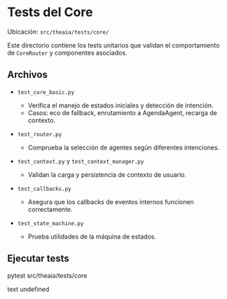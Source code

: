# Tests del Core

Ubicación: `src/theaia/tests/core/`

Este directorio contiene los tests unitarios que validan el comportamiento de `CoreRouter` y componentes asociados.

## Archivos

- `test_core_basic.py`  
  - Verifica el manejo de estados iniciales y detección de intención.  
  - Casos: eco de fallback, enrutamiento a AgendaAgent, recarga de contexto.

- `test_router.py`  
  - Comprueba la selección de agentes según diferentes intenciones.  

- `test_context.py` y `test_context_manager.py`  
  - Validan la carga y persistencia de contexto de usuario.

- `test_callbacks.py`  
  - Asegura que los callbacks de eventos internos funcionen correctamente.

- `test_state_machine.py`  
  - Prueba utilidades de la máquina de estados.

## Ejecutar tests

pytest src/theaia/tests/core

text
undefined